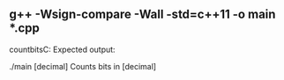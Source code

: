 g++ -Wsign-compare -Wall -std=c++11 -o main *.cpp
-----------------------------------

countbitsC:
Expected output:

./main [decimal]
Counts bits in [decimal]
